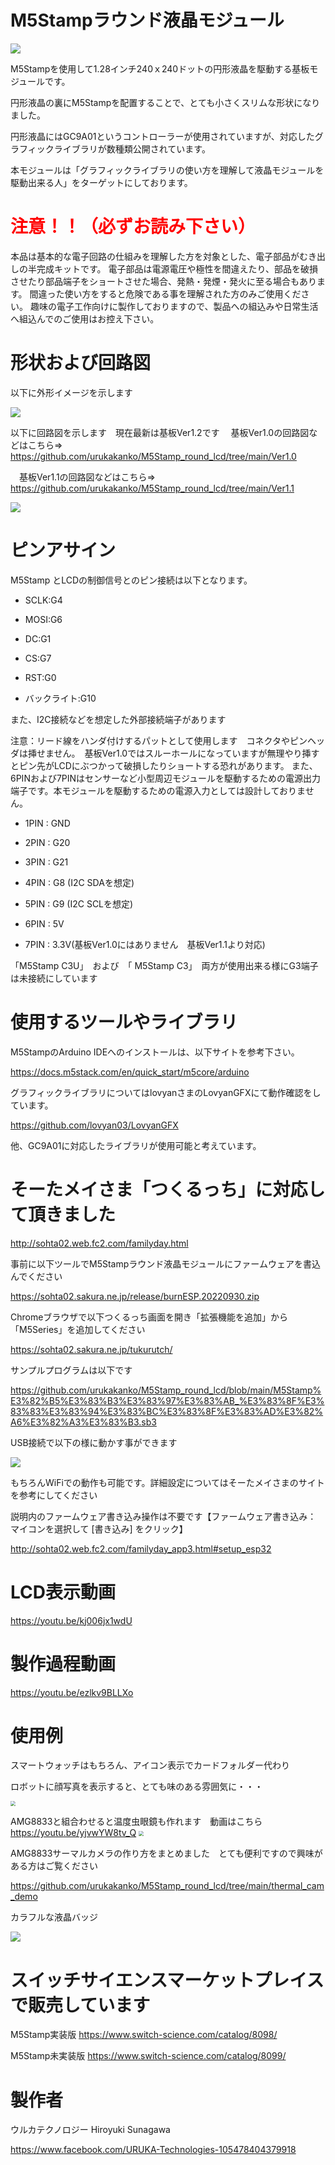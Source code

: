 # M5Stampラウンド液晶モジュール

![](gaiken.jpg)

M5Stampを使用して1.28インチ240ｘ240ドットの円形液晶を駆動する基板モジュールです。

円形液晶の裏にM5Stampを配置することで、とても小さくスリムな形状になりました。

円形液晶にはGC9A01というコントローラーが使用されていますが、対応したグラフィックライブラリが数種類公開されています。

本モジュールは「グラフィックライブラリの使い方を理解して液晶モジュールを駆動出来る人」をターゲットにしております。


# <span style="color: red;">注意！！（必ずお読み下さい）</span>

本品は基本的な電子回路の仕組みを理解した方を対象とした、電子部品がむき出しの半完成キットです。
電子部品は電源電圧や極性を間違えたり、部品を破損させたり部品端子をショートさせた場合、発熱・発煙・発火に至る場合もあります。
間違った使い方をすると危険である事を理解された方のみご使用ください。
趣味の電子工作向けに製作しておりますので、製品への組込みや日常生活へ組込んでのご使用はお控え下さい。



# 形状および回路図

以下に外形イメージを示します

![](pcb_image.png)



以下に回路図を示します　現在最新は基板Ver1.2です
　基板Ver1.0の回路図などはこちら⇒
https://github.com/urukakanko/M5Stamp_round_lcd/tree/main/Ver1.0

　基板Ver1.1の回路図などはこちら⇒
https://github.com/urukakanko/M5Stamp_round_lcd/tree/main/Ver1.1

![](schematic.png)





# ピンアサイン

M5Stamp とLCDの制御信号とのピン接続は以下となります。

- SCLK:G4

- MOSI:G6

- DC:G1

- CS:G7

- RST:G0

- バックライト:G10

  

また、I2C接続などを想定した外部接続端子があります

注意：リード線をハンダ付けするパットとして使用します　コネクタやピンヘッダは挿せません。　基板Ver1.0ではスルーホールになっていますが無理やり挿すとピン先がLCDにぶつかって破損したりショートする恐れがあります。
また、6PINおよび7PINはセンサーなど小型周辺モジュールを駆動するための電源出力端子です。本モジュールを駆動するための電源入力としては設計しておりません。

- 1PIN : GND

- 2PIN : G20

- 3PIN : G21

- 4PIN : G8 (I2C SDAを想定)

- 5PIN : G9 (I2C SCLを想定)

- 6PIN : 5V

- 7PIN : 3.3V(基板Ver1.0にはありません　基板Ver1.1より対応) 



  

「M5Stamp C3U」　および　「 M5Stamp C3」　両方が使用出来る様にG3端子は未接続にしています



# 使用するツールやライブラリ

M5StampのArduino IDEへのインストールは、以下サイトを参考下さい。

https://docs.m5stack.com/en/quick_start/m5core/arduino

グラフィックライブラリについてはlovyanさまのLovyanGFXにて動作確認をしています。

https://github.com/lovyan03/LovyanGFX

他、GC9A01に対応したライブラリが使用可能と考えています。



# そーたメイさま「つくるっち」に対応して頂きました

http://sohta02.web.fc2.com/familyday.html

事前に以下ツールでM5Stampラウンド液晶モジュールにファームウェアを書込んでください

https://sohta02.sakura.ne.jp/release/burnESP.20220930.zip

Chromeブラウザで以下つくるっち画面を開き「拡張機能を追加」から「M5Series」を追加してください

https://sohta02.sakura.ne.jp/tukurutch/

サンプルプログラムは以下です

https://github.com/urukakanko/M5Stamp_round_lcd/blob/main/M5Stamp%E3%82%B5%E3%83%B3%E3%83%97%E3%83%AB_%E3%83%8F%E3%83%83%E3%83%94%E3%83%BC%E3%83%8F%E3%83%AD%E3%82%A6%E3%82%A3%E3%83%B3.sb3

USB接続で以下の様に動かす事ができます

![](tukuruch.jpg)

もちろんWiFiでの動作も可能です。詳細設定についてはそーたメイさまのサイトを参考にしてください

説明内のファームウェア書き込み操作は不要です【ファームウェア書き込み： マイコンを選択して [書き込み] をクリック】

http://sohta02.web.fc2.com/familyday_app3.html#setup_esp32



# LCD表示動画

https://youtu.be/kj006jx1wdU


# 製作過程動画

https://youtu.be/ezlkv9BLLXo


# 使用例

スマートウォッチはもちろん、アイコン表示でカードフォルダー代わり

ロボットに顔写真を表示すると、とても味のある雰囲気に・・・

<img src="use0.jpg" style="zoom: 50%;" />






AMG8833と組合わせると温度虫眼鏡も作れます　動画はこちら
https://youtu.be/yjvwYW8tv_Q
<img src="use1.jpg" style="zoom:50%;" />


AMG8833サーマルカメラの作り方をまとめました　とても便利ですので興味がある方はご覧ください

https://github.com/urukakanko/M5Stamp_round_lcd/tree/main/thermal_cam_demo



カラフルな液晶バッジ

![](nafuda.jpg)




# スイッチサイエンスマーケットプレイスで販売しています
M5Stamp実装版
https://www.switch-science.com/catalog/8098/

M5Stamp未実装版
https://www.switch-science.com/catalog/8099/



# 製作者

ウルカテクノロジー
Hiroyuki Sunagawa

https://www.facebook.com/URUKA-Technologies-105478404379918
